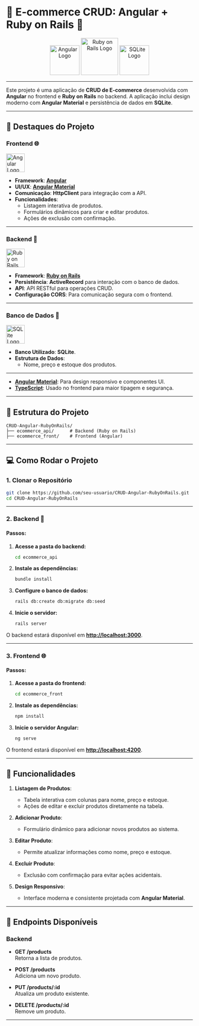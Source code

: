 # 🌟 **E-commerce CRUD: Angular + Ruby on Rails** 🌟

<p align="center">
  <img src="https://cdn.jsdelivr.net/gh/devicons/devicon/icons/angularjs/angularjs-original.svg" alt="Angular Logo" width="80"/>
  <img src="https://cdn.jsdelivr.net/gh/devicons/devicon/icons/rails/rails-original-wordmark.svg" alt="Ruby on Rails Logo" width="100"/>
  <img src="https://cdn.jsdelivr.net/gh/devicons/devicon/icons/sqlite/sqlite-original.svg" alt="SQLite Logo" width="80"/>  
</p>

---

Este projeto é uma aplicação de **CRUD de E-commerce** desenvolvida com **Angular** no frontend e **Ruby on Rails** no backend. A aplicação inclui design moderno com **Angular Material** e persistência de dados em **SQLite**.

---

## 🚀 **Destaques do Projeto**

### **Frontend** 🌐  
<p align="left">
  <img src="https://cdn.jsdelivr.net/gh/devicons/devicon/icons/angularjs/angularjs-original.svg" alt="Angular Logo" width="50"/>
</p>

- **Framework**: **[Angular](https://angular.io/)**
- **UI/UX**: **[Angular Material](https://material.angular.io/)**  
- **Comunicação**: **HttpClient** para integração com a API.
- **Funcionalidades**:
  - Listagem interativa de produtos.
  - Formulários dinâmicos para criar e editar produtos.
  - Ações de exclusão com confirmação.

---

### **Backend** 🔧  
<p align="left">
  <img src="https://cdn.jsdelivr.net/gh/devicons/devicon/icons/rails/rails-original-wordmark.svg" alt="Ruby on Rails Logo" width="50"/>
</p>

- **Framework**: **[Ruby on Rails](https://rubyonrails.org/)**
- **Persistência**: **ActiveRecord** para interação com o banco de dados.
- **API**: API RESTful para operações CRUD.
- **Configuração CORS**: Para comunicação segura com o frontend.

---

### **Banco de Dados** 📄  
<p align="left">
  <img src="https://cdn.jsdelivr.net/gh/devicons/devicon/icons/sqlite/sqlite-original.svg" alt="SQLite Logo" width="50"/>
</p>

- **Banco Utilizado**: **SQLite**.
- **Estrutura de Dados**:
  - Nome, preço e estoque dos produtos.

---

- **[Angular Material](https://material.angular.io/)**: Para design responsivo e componentes UI.
- **[TypeScript](https://www.typescriptlang.org/)**: Usado no frontend para maior tipagem e segurança.
---

## 🔹 **Estrutura do Projeto**

```plaintext
CRUD-Angular-RubyOnRails/
├── ecommerce_api/      # Backend (Ruby on Rails)
├── ecommerce_front/    # Frontend (Angular)
```

---

## 💻 **Como Rodar o Projeto**

### **1. Clonar o Repositório**

```bash
git clone https://github.com/seu-usuario/CRUD-Angular-RubyOnRails.git
cd CRUD-Angular-RubyOnRails
```

---

### **2. Backend** 🔧

#### Passos:

1. **Acesse a pasta do backend:**
   ```bash
   cd ecommerce_api
   ```
2. **Instale as dependências:**
   ```bash
   bundle install
   ```
3. **Configure o banco de dados:**
   ```bash
   rails db:create db:migrate db:seed
   ```
4. **Inicie o servidor:**
   ```bash
   rails server
   ```

O backend estará disponível em **[http://localhost:3000](http://localhost:3000)**.

---

### **3. Frontend** 🌐

#### Passos:

1. **Acesse a pasta do frontend:**
   ```bash
   cd ecommerce_front
   ```
2. **Instale as dependências:**
   ```bash
   npm install
   ```
3. **Inicie o servidor Angular:**
   ```bash
   ng serve
   ```

O frontend estará disponível em **[http://localhost:4200](http://localhost:4200)**.

---

## 🌈 **Funcionalidades**

1. **Listagem de Produtos**:
   - Tabela interativa com colunas para nome, preço e estoque.
   - Ações de editar e excluir produtos diretamente na tabela.

2. **Adicionar Produto**:
   - Formulário dinâmico para adicionar novos produtos ao sistema.

3. **Editar Produto**:
   - Permite atualizar informações como nome, preço e estoque.

4. **Excluir Produto**:
   - Exclusão com confirmação para evitar ações acidentais.

5. **Design Responsivo**:
   - Interface moderna e consistente projetada com **Angular Material**.

---

## 📁 **Endpoints Disponíveis**

### **Backend**
- **GET /products**  
  Retorna a lista de produtos.

- **POST /products**  
  Adiciona um novo produto.

- **PUT /products/:id**  
  Atualiza um produto existente.

- **DELETE /products/:id**  
  Remove um produto.

---

